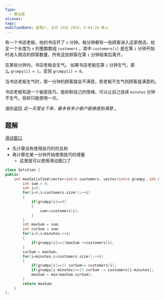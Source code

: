 ```yaml
---
Type:
  - 算法题
aliases: 
tags: 
modifiedDate: 星期六, 五月 24日 2025, 6:04:20 晚上
---
```

有一个书店老板，他的书店开了 `n` 分钟。每分钟都有一些顾客进入这家商店。给定一个长度为 `n` 的整数数组 `customers` ，其中 `customers[i]` 是在第 `i` 分钟开始时进入商店的顾客数量，所有这些顾客在第 `i` 分钟结束后离开。

在某些分钟内，书店老板会生气。 如果书店老板在第 `i` 分钟生气，那么 `grumpy[i] = 1`，否则 `grumpy[i] = 0`。

当书店老板生气时，那一分钟的顾客就会不满意，若老板不生气则顾客是满意的。

书店老板知道一个秘密技巧，能抑制自己的情绪，可以让自己连续 `minutes` 分钟不生气，但却只能使用一次。

请你返回 _这一天营业下来，最多有多少客户能够感到满意_ 。

## 题解

[滑动窗口](滑动窗口.md)
- 先计算没有使用技巧时的总和
- 再计算在某一分钟开始使用技巧的增量
	- 这里就可以使用滑动窗口了

```cpp
class Solution {
public:
    int maxSatisfied(vector<int>& customers, vector<int>& grumpy, int minutes) {
        int sum = 0;
        int i=0;
        for(i=0;i<customers.size();++i)
        {
            if(grumpy[i]==0) 
            {
                sum+=customers[i];
            }
        }
        int maxSum = sum;
        int curSum = sum;
        for(i=0;i<minutes;++i)
        {
            if(grumpy[i]==1)maxSum +=customers[i];
        }
        curSum = maxSum;
        for(i=minutes;i<customers.size();++i)
        {
            if(grumpy[i]==1) curSum+= customers[i];
            if(grumpy[i-minutes]==1) curSum -= customers[i-minutes];
            maxSum = max(maxSum,curSum);
        }
        return maxSum;
    }
};
```
